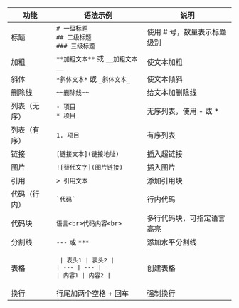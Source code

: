 | 功能         | 语法示例                                  | 说明                                   |
|--------------|-------------------------------------------|--------------------------------------|
| 标题         | `# 一级标题` <br> `## 二级标题` <br> `### 三级标题` | 使用 # 号，数量表示标题级别          |
| 加粗         | `**加粗文本**` 或 `__加粗文本__`          | 使文本加粗                           |
| 斜体         | `*斜体文本*` 或 `_斜体文本_`              | 使文本倾斜                         |
| 删除线       | `~~删除线~~`                             | 给文本加删除线                       |
| 列表（无序） | `- 项目` <br> `* 项目`                    | 无序列表，使用 - 或 *                |
| 列表（有序） | `1. 项目`                                | 有序列表                            |
| 链接         | `[链接文本](链接地址)`                    | 插入超链接                         |
| 图片         | `![替代文字](图片链接)`                    | 插入图片                           |
| 引用         | `> 引用文本`                             | 添加引用块                         |
| 代码（行内） | `` `代码` ``                            | 行内代码                           |
| 代码块       | <pre>```语言<br>代码内容<br>```</pre>   | 多行代码块，可指定语言高亮           |
| 分割线       | `---` 或 `***`                           | 添加水平分割线                     |
| 表格         | <pre> \| 表头1 \| 表头2 \|<br>\| --- \| --- \|<br>\| 内容1 \| 内容2 \| </pre> | 创建表格                           |
| 换行         | 行尾加两个空格 + 回车                     | 强制换行                           |

